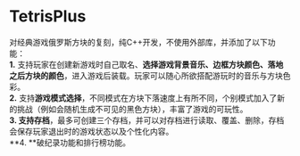 # TetrisPlus
对经典游戏俄罗斯方块的复刻，纯C++开发，不使用外部库，并添加了以下功能：  
**1.** 支持玩家在创建新游戏时自己取名、**选择游戏背景音乐、边框方块颜色、落地之后方块的颜色**，进入游戏后装载。玩家可以随心所欲搭配游玩时的音乐与方块色彩。  
**2.** 支持**游戏模式选择**，不同模式在方块下落速度上有所不同，个别模式加入了新的挑战（例如会随机生成不可见的黑色方块），丰富了游戏的可玩性。  
**3. **支持**存档**，最多可创建三个存档，并可以对存档进行读取、覆盖、删除，存档会保存玩家退出时的游戏状态以及个性化内容。  
**4. **破纪录功能和排行榜功能。  
